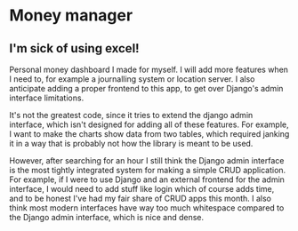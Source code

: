 # Money manager

## I'm sick of using excel!

Personal money dashboard I made for myself. I will add more features when I need to, for example a journalling system or location server. I also anticipate adding a proper frontend to this app, to get over Django's admin interface limitations.

It's not the greatest code, since it tries to extend the django admin interface, which isn't designed for adding all of these features. For example, I want to make the charts show data from two tables, which required janking it in a way that is probably not how the library is meant to be used.

However, after searching for an hour I still think the Django admin interface is the most tightly integrated system for making a simple CRUD application. For example, if I were to use Django and an external frontend for the admin interface, I would need to add stuff like login which of course adds time, and to be honest I've had my fair share of CRUD apps this month. I also think most modern interfaces have way too much whitespace compared to the Django admin interface, which is nice and dense.
